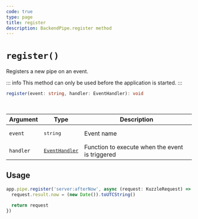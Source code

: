 ```yaml
---
code: true
type: page
title: register
description: BackendPipe.register method
---
```


# `register()`

<SinceBadge version="change-me" />
<CustomBadge type="error" text="Experimental: non-backward compatible changes or removal may occur in any future release."/>

Registers a new pipe on an event.

::: info
This method can only be used before the application is started.
:::

```ts
register(event: string, handler: EventHandler): void
```

<br/>

| Argument | Type                  | Description                   |
|----------|-----------------------|-------------------------------|
| `event` | <pre>string</pre> | Event name |
| `handler` | <pre>[EventHandler](/core/2/framework/types/event-handler)</pre> | Function to execute when the event is triggered |

## Usage

```js
app.pipe.register('server:afterNow', async (request: KuzzleRequest) => {
  request.result.now = (new Date()).toUTCString()

  return request
})
```
